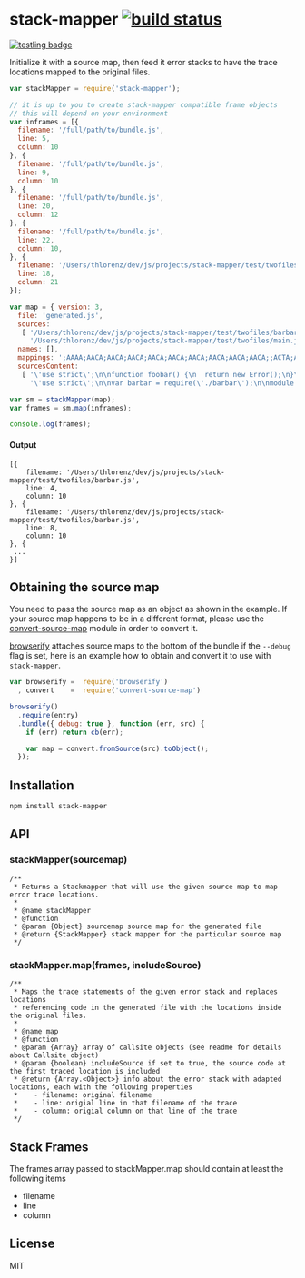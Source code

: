 # stack-mapper [![build status](https://secure.travis-ci.org/thlorenz/stack-mapper.png)](http://travis-ci.org/thlorenz/stack-mapper)

[![testling badge](https://ci.testling.com/thlorenz/stack-mapper.png)](https://ci.testling.com/thlorenz/stack-mapper)

Initialize it with a source map, then feed it error stacks to have the trace locations mapped to the original files.

```js
var stackMapper = require('stack-mapper');

// it is up to you to create stack-mapper compatible frame objects
// this will depend on your environment
var inframes = [{
  filename: '/full/path/to/bundle.js',
  line: 5,
  column: 10
}, {
  filename: '/full/path/to/bundle.js',
  line: 9,
  column: 10
}, {
  filename: '/full/path/to/bundle.js',
  line: 20,
  column: 12
}, {
  filename: '/full/path/to/bundle.js',
  line: 22,
  column: 10,
}, {
  filename: '/Users/thlorenz/dev/js/projects/stack-mapper/test/twofiles.js',
  line: 18,
  column: 21
}];

var map = { version: 3,
  file: 'generated.js',
  sources:
   [ '/Users/thlorenz/dev/js/projects/stack-mapper/test/twofiles/barbar.js',
     '/Users/thlorenz/dev/js/projects/stack-mapper/test/twofiles/main.js' ],
  names: [],
  mappings: ';AAAA;AACA;AACA;AACA;AACA;AACA;AACA;AACA;AACA;AACA;;ACTA;AACA;AACA;AACA;AACA;AACA;AACA;AACA;AACA;AACA;AACA;AACA',
  sourcesContent:
   [ '\'use strict\';\n\nfunction foobar() {\n  return new Error();\n}\n\nvar go = module.exports = function () {\n  return foobar();  \n};\n',
     '\'use strict\';\n\nvar barbar = require(\'./barbar\');\n\nmodule.exports = function main() {\n  var a = 1;\n  function bar() {\n    return barbar();\n  }\n  return bar();\n}\n' ] }

var sm = stackMapper(map);
var frames = sm.map(inframes);

console.log(frames);
```

#### Output

```
[{
    filename: '/Users/thlorenz/dev/js/projects/stack-mapper/test/twofiles/barbar.js',
    line: 4,
    column: 10
}, {
    filename: '/Users/thlorenz/dev/js/projects/stack-mapper/test/twofiles/barbar.js',
    line: 8,
    column: 10
}, {
 ...
}]
```

## Obtaining the source map

You need to pass the source map as an object as shown in the example. If your source map happens to be in a different
format, please use the [convert-source-map](https://github.com/thlorenz/convert-source-map) module in order to convert it.

[browserify](https://github.com/substack/node-browserify) attaches source maps to the bottom of the bundle if the `--debug` flag is set, here is an example how to
obtain and convert it to use with `stack-mapper`.

```js
var browserify =  require('browserify')
  , convert    =  require('convert-source-map')

browserify()
  .require(entry)
  .bundle({ debug: true }, function (err, src) {
    if (err) return cb(err);

    var map = convert.fromSource(src).toObject();
  });
```

## Installation

    npm install stack-mapper

## API

### stackMapper(sourcemap)

```
/**
 * Returns a Stackmapper that will use the given source map to map error trace locations.
 * 
 * @name stackMapper
 * @function
 * @param {Object} sourcemap source map for the generated file
 * @return {StackMapper} stack mapper for the particular source map
 */
```

### stackMapper.map(frames, includeSource)

```
/**
 * Maps the trace statements of the given error stack and replaces locations
 * referencing code in the generated file with the locations inside the original files.
 * 
 * @name map
 * @function
 * @param {Array} array of callsite objects (see readme for details about Callsite object)
 * @param {boolean} includeSource if set to true, the source code at the first traced location is included
 * @return {Array.<Object>} info about the error stack with adapted locations, each with the following properties
 *    - filename: original filename 
 *    - line: origial line in that filename of the trace
 *    - column: origial column on that line of the trace
 */
```

## Stack Frames

The frames array passed to stackMapper.map should contain at least the following items

* filename
* line
* column

## License

MIT

